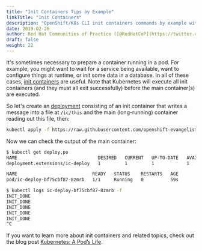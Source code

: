 ```yaml
---
title: "Init Containers Tips by Example"
linkTitle: "Init Containers"
description: "OpenShift/K8s CLI init containers commands by example with tips and tricks from the experts."
date: 2019-02-26
author: Red Hat Communities of Practice ([@RedHatCoP](https://twitter.com/RedHatCoP)), OpenShift Evangelism ([Team](https://github.com/openshift-evangelists/kbe/graphs/contributors))
draft: false
weight: 22
---
```


It's sometimes necessary to prepare a container running in a pod. For example, you might want to wait for a service being available, want to configure things at runtime, or init some data in a database. In all of these cases, [init containers](https://kubernetes.io/docs/concepts/workloads/pods/init-containers/) are useful. Note that Kubernetes will execute all init containers (and they must all exit successfully) before the main container(s) are executed.

So let's create an [deployment](https://github.com/openshift-evangelists/kbe/blob/master/specs/ic/deploy.yaml) consisting of an init container that writes a message into a file at `/ic/this` and the main (long-running) container reading out this file, then:

```bash
kubectl apply -f https://raw.githubusercontent.com/openshift-evangelists/kbe/master/specs/ic/deploy.yaml
```

Now we can check the output of the main container:

```bash
$ kubectl get deploy,po
NAME                              DESIRED   CURRENT   UP-TO-DATE   AVAILABLE   AGE
deployment.extensions/ic-deploy   1         1         1            1           11m

NAME                            READY   STATUS    RESTARTS   AGE
pod/ic-deploy-bf75cbf87-8zmrb   1/1     Running   0          59s

$ kubectl logs ic-deploy-bf75cbf87-8zmrb -f
INIT_DONE
INIT_DONE
INIT_DONE
INIT_DONE
INIT_DONE
^C
```

If you want to learn more about init containers and related topics, check out the blog post [Kubernetes: A Pod’s Life](https://blog.openshift.com/kubernetes-pods-life/).

